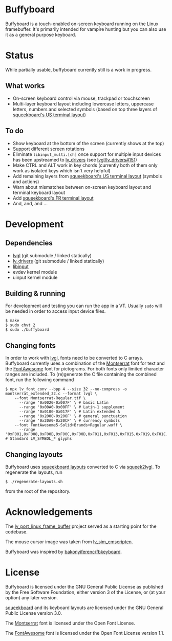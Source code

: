 Buffyboard
==========

Buffyboard is a touch-enabled on-screen keyboard running on the Linux framebuffer. It's primarily intended for vampire hunting but you can also use it as a general purpose keyboard.

# Status

While partially usable, buffyboard currently still is a work in progress.

## What works

- On-screen keyboard control via mouse, trackpad or touchscreen
- Multi-layer keyboard layout including lowercase letters, uppercase letters, numbers and selected symbols (based on top three layers of [squeekboard's US terminal layout])

## To do

- Show keyboard at the bottom of the screen (currently shows at the top)
- Support different screen rotations
- Eliminate `libinput_multi.[ch]` once support for multiple input devices has been upstreamed to [lv_drivers] (see [lvgl/lv_drivers#151])
- Make CTRL and ALT work in key chords (currently both of them only work as isolated keys which isn't very helpful)
- Add remaining layers from [squeekboard's US terminal layout] (symbols and actions)
- Warn about mismatches between on-screen keyboard layout and terminal keyboard layout
- Add [squeekboard's FR terminal layout]
- And, and, and ...

# Development

## Dependencies

- [lvgl] (git submodule / linked statically)
- [lv_drivers] (git submodule / linked statically)
- [libinput]
- evdev kernel module
- uinput kernel module

## Building & running

For development and testing you can run the app in a VT. Usually `sudo` will be needed in order to access input device files.

```
$ make
$ sudo chvt 2
$ sudo ./buffyboard
```

## Changing fonts

In order to work with [lvgl], fonts need to be converted to C arrays. Buffyboard currently uses a combination of the [Montserrat] font for text and the [FontAwesome] font for pictograms. For both fonts only limited character ranges are included. To (re)generate the C file containing the combined font, run the following command

```
$ npx lv_font_conv --bpp 4 --size 32 --no-compress -o montserrat_extended_32.c --format lvgl \
    --font Montserrat-Regular.ttf \
      --range '0x0020-0x007F' \ # basic Latin
      --range '0x00A0-0x00FF' \ # Latin-1 supplement
      --range '0x0100-0x017F' \ # Latin extended A
      --range '0x2000-0x206F' \ # general punctuation
      --range '0x20A0-0x20CF' \ # currency symbols
    --font FontAwesome5-Solid+Brands+Regular.woff \
      --range '0xF001,0xF008,0xF00B,0xF00C,0xF00D,0xF011,0xF013,0xF015,0xF019,0xF01C,0xF021,0xF026,0xF027,0xF028,0xF03E,0xF0E0,0xF304,0xF043,0xF048,0xF04B,0xF04C,0xF04D,0xF051,0xF052,0xF053,0xF054,0xF067,0xF068,0xF06E,0xF070,0xF071,0xF074,0xF077,0xF078,0xF079,0xF07B,0xF093,0xF095,0xF0C4,0xF0C5,0xF0C7,0xF0C9,0xF0E7,0xF0EA,0xF0F3,0xF11C,0xF124,0xF158,0xF1EB,0xF240,0xF241,0xF242,0xF243,0xF244,0xF287,0xF293,0xF2ED,0xF55A,0xF7C2,0xF8A2' # Standard LV_SYMBOL_* glyphs
```

## Changing layouts

Buffyboard uses [squeekboard layouts] converted to C via [squeek2lvgl]. To regenerate the layouts, run

```
$ ./regenerate-layouts.sh
```

from the root of the repository.

# Acknowledgements

The [lv_port_linux_frame_buffer] project served as a starting point for the codebase.

The mouse cursor image was taken from [lv_sim_emscripten].

Buffyboard was inspired by [bakonyiferenc/fbkeyboard].

# License

Buffyboard is licensed under the GNU General Public License as published by the Free Software Foundation, either version 3 of the License, or (at your option) any later version.

[squeekboard] and its keyboard layouts are licensed under the GNU General Public License version 3.0.

The [Montserrat] font is licensed under the Open Font License.

The [FontAwesome] font is licensed under the Open Font License version 1.1.

[squeekboard's US terminal layout]: https://gitlab.gnome.org/World/Phosh/squeekboard/-/blob/master/data/keyboards/terminal/us.yaml
[lv_drivers]: https://github.com/lvgl/lv_drivers
[lvgl/lv_drivers#151]: https://github.com/lvgl/lv_drivers/issues/151
[squeekboard's FR terminal layout]: https://gitlab.gnome.org/World/Phosh/squeekboard/-/blob/master/data/keyboards/terminal/fr.yaml
[lvgl]: https://github.com/lvgl/lvgl
[libinput]: https://gitlab.freedesktop.org/libinput/libinput
[Montserrat]: https://fonts.google.com/specimen/Montserrat
[FontAwesome]: https://fontawesome.com/
[squeekboard layouts]: https://gitlab.gnome.org/World/Phosh/squeekboard/-/blob/master/data/keyboards
[squeek2lvgl]: https://gitlab.com/cherrypicker/squeek2lvgl]
[lv_port_linux_frame_buffer]: https://github.com/lvgl/lv_port_linux_frame_buffer
[lv_sim_emscripten]: https://github.com/lvgl/lv_sim_emscripten/blob/master/mouse_cursor_icon.c
[bakonyiferenc/fbkeyboard]: https://github.com/bakonyiferenc/fbkeyboard
[squeekboard]: https://gitlab.gnome.org/World/Phosh/squeekboard/-/tree/master
